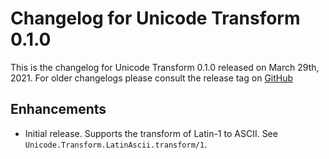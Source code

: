 # Changelog for Unicode Transform 0.1.0

This is the changelog for Unicode Transform 0.1.0 released on March 29th, 2021.  For older changelogs please consult the release tag on [GitHub](https://github.com/elixir-unicode/unicode_set/tags)

## Enhancements

* Initial release. Supports the transform of Latin-1 to ASCII. See `Unicode.Transform.LatinAscii.transform/1`.
